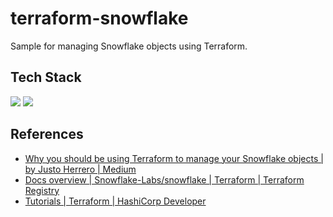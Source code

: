# terraform-snowflake

Sample for managing Snowflake objects using Terraform.

## Tech Stack
<img src="https://img.shields.io/badge/-terraform-000000.svg?logo=terraform&style=for-the-badge">
<img src="https://img.shields.io/badge/-snowflake-white.svg?logo=snowflake&style=for-the-badge">

## References
- [Why you should be using Terraform to manage your Snowflake objects | by Justo Herrero | Medium](https://medium.com/@justoherrero/why-you-should-be-using-terraform-to-manage-your-snowflake-objects-71c8f3ee8e22)
- [Docs overview | Snowflake-Labs/snowflake | Terraform | Terraform Registry](https://registry.terraform.io/providers/Snowflake-Labs/snowflake/latest/docs)
- [Tutorials | Terraform | HashiCorp Developer](https://developer.hashicorp.com/terraform/tutorials?product_intent=terraform)
